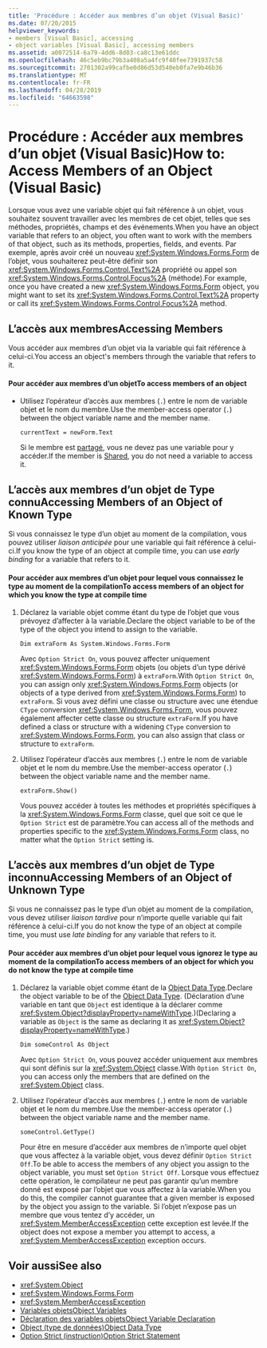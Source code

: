```yaml
---
title: 'Procédure : Accéder aux membres d’un objet (Visual Basic)'
ms.date: 07/20/2015
helpviewer_keywords:
- members [Visual Basic], accessing
- object variables [Visual Basic], accessing members
ms.assetid: a0072514-6a79-4dd6-8d03-ca8c13e61ddc
ms.openlocfilehash: 46c5eb9bc79b3a408a5a4fc9f40fee7391937c58
ms.sourcegitcommit: 2701302a99cafbe0d86d53d540eb0fa7e9b46b36
ms.translationtype: MT
ms.contentlocale: fr-FR
ms.lasthandoff: 04/28/2019
ms.locfileid: "64663598"
---
```

# <a name="how-to-access-members-of-an-object-visual-basic"></a><span data-ttu-id="8933e-102">Procédure : Accéder aux membres d’un objet (Visual Basic)</span><span class="sxs-lookup"><span data-stu-id="8933e-102">How to: Access Members of an Object (Visual Basic)</span></span>
<span data-ttu-id="8933e-103">Lorsque vous avez une variable objet qui fait référence à un objet, vous souhaitez souvent travailler avec les membres de cet objet, telles que ses méthodes, propriétés, champs et des événements.</span><span class="sxs-lookup"><span data-stu-id="8933e-103">When you have an object variable that refers to an object, you often want to work with the members of that object, such as its methods, properties, fields, and events.</span></span> <span data-ttu-id="8933e-104">Par exemple, après avoir créé un nouveau <xref:System.Windows.Forms.Form> de l’objet, vous souhaiterez peut-être définir son <xref:System.Windows.Forms.Control.Text%2A> propriété ou appel son <xref:System.Windows.Forms.Control.Focus%2A> (méthode).</span><span class="sxs-lookup"><span data-stu-id="8933e-104">For example, once you have created a new <xref:System.Windows.Forms.Form> object, you might want to set its <xref:System.Windows.Forms.Control.Text%2A> property or call its <xref:System.Windows.Forms.Control.Focus%2A> method.</span></span>  
  
## <a name="accessing-members"></a><span data-ttu-id="8933e-105">L’accès aux membres</span><span class="sxs-lookup"><span data-stu-id="8933e-105">Accessing Members</span></span>  
 <span data-ttu-id="8933e-106">Vous accéder aux membres d’un objet via la variable qui fait référence à celui-ci.</span><span class="sxs-lookup"><span data-stu-id="8933e-106">You access an object's members through the variable that refers to it.</span></span>  
  
#### <a name="to-access-members-of-an-object"></a><span data-ttu-id="8933e-107">Pour accéder aux membres d’un objet</span><span class="sxs-lookup"><span data-stu-id="8933e-107">To access members of an object</span></span>  
  
- <span data-ttu-id="8933e-108">Utilisez l’opérateur d’accès aux membres (`.`) entre le nom de variable objet et le nom du membre.</span><span class="sxs-lookup"><span data-stu-id="8933e-108">Use the member-access operator (`.`) between the object variable name and the member name.</span></span>  
  
    ```  
    currentText = newForm.Text  
    ```  
  
     <span data-ttu-id="8933e-109">Si le membre est [partagé](../../../../visual-basic/language-reference/modifiers/shared.md), vous ne devez pas une variable pour y accéder.</span><span class="sxs-lookup"><span data-stu-id="8933e-109">If the member is [Shared](../../../../visual-basic/language-reference/modifiers/shared.md), you do not need a variable to access it.</span></span>  
  
## <a name="accessing-members-of-an-object-of-known-type"></a><span data-ttu-id="8933e-110">L’accès aux membres d’un objet de Type connu</span><span class="sxs-lookup"><span data-stu-id="8933e-110">Accessing Members of an Object of Known Type</span></span>  
 <span data-ttu-id="8933e-111">Si vous connaissez le type d’un objet au moment de la compilation, vous pouvez utiliser *liaison anticipée* pour une variable qui fait référence à celui-ci.</span><span class="sxs-lookup"><span data-stu-id="8933e-111">If you know the type of an object at compile time, you can use *early binding* for a variable that refers to it.</span></span>  
  
#### <a name="to-access-members-of-an-object-for-which-you-know-the-type-at-compile-time"></a><span data-ttu-id="8933e-112">Pour accéder aux membres d’un objet pour lequel vous connaissez le type au moment de la compilation</span><span class="sxs-lookup"><span data-stu-id="8933e-112">To access members of an object for which you know the type at compile time</span></span>  
  
1. <span data-ttu-id="8933e-113">Déclarez la variable objet comme étant du type de l’objet que vous prévoyez d’affecter à la variable.</span><span class="sxs-lookup"><span data-stu-id="8933e-113">Declare the object variable to be of the type of the object you intend to assign to the variable.</span></span>  
  
    ```  
    Dim extraForm As System.Windows.Forms.Form  
    ```  
  
     <span data-ttu-id="8933e-114">Avec `Option Strict On`, vous pouvez affecter uniquement <xref:System.Windows.Forms.Form> objets (ou objets d’un type dérivé <xref:System.Windows.Forms.Form>) à `extraForm`.</span><span class="sxs-lookup"><span data-stu-id="8933e-114">With `Option Strict On`, you can assign only <xref:System.Windows.Forms.Form> objects (or objects of a type derived from <xref:System.Windows.Forms.Form>) to `extraForm`.</span></span> <span data-ttu-id="8933e-115">Si vous avez défini une classe ou structure avec une étendue `CType` conversion <xref:System.Windows.Forms.Form>, vous pouvez également affecter cette classe ou structure `extraForm`.</span><span class="sxs-lookup"><span data-stu-id="8933e-115">If you have defined a class or structure with a widening `CType` conversion to <xref:System.Windows.Forms.Form>, you can also assign that class or structure to `extraForm`.</span></span>  
  
2. <span data-ttu-id="8933e-116">Utilisez l’opérateur d’accès aux membres (`.`) entre le nom de variable objet et le nom du membre.</span><span class="sxs-lookup"><span data-stu-id="8933e-116">Use the member-access operator (`.`) between the object variable name and the member name.</span></span>  
  
    ```  
    extraForm.Show()  
    ```  
  
     <span data-ttu-id="8933e-117">Vous pouvez accéder à toutes les méthodes et propriétés spécifiques à la <xref:System.Windows.Forms.Form> classe, quel que soit ce que le `Option Strict` est de paramètre.</span><span class="sxs-lookup"><span data-stu-id="8933e-117">You can access all of the methods and properties specific to the <xref:System.Windows.Forms.Form> class, no matter what the `Option Strict` setting is.</span></span>  
  
## <a name="accessing-members-of-an-object-of-unknown-type"></a><span data-ttu-id="8933e-118">L’accès aux membres d’un objet de Type inconnu</span><span class="sxs-lookup"><span data-stu-id="8933e-118">Accessing Members of an Object of Unknown Type</span></span>  
 <span data-ttu-id="8933e-119">Si vous ne connaissez pas le type d’un objet au moment de la compilation, vous devez utiliser *liaison tardive* pour n’importe quelle variable qui fait référence à celui-ci.</span><span class="sxs-lookup"><span data-stu-id="8933e-119">If you do not know the type of an object at compile time, you must use *late binding* for any variable that refers to it.</span></span>  
  
#### <a name="to-access-members-of-an-object-for-which-you-do-not-know-the-type-at-compile-time"></a><span data-ttu-id="8933e-120">Pour accéder aux membres d’un objet pour lequel vous ignorez le type au moment de la compilation</span><span class="sxs-lookup"><span data-stu-id="8933e-120">To access members of an object for which you do not know the type at compile time</span></span>  
  
1. <span data-ttu-id="8933e-121">Déclarez la variable objet comme étant de la [Object Data Type](../../../../visual-basic/language-reference/data-types/object-data-type.md).</span><span class="sxs-lookup"><span data-stu-id="8933e-121">Declare the object variable to be of the [Object Data Type](../../../../visual-basic/language-reference/data-types/object-data-type.md).</span></span> <span data-ttu-id="8933e-122">(Déclaration d’une variable en tant que `Object` est identique à la déclarer comme <xref:System.Object?displayProperty=nameWithType>.)</span><span class="sxs-lookup"><span data-stu-id="8933e-122">(Declaring a variable as `Object` is the same as declaring it as <xref:System.Object?displayProperty=nameWithType>.)</span></span>  
  
    ```  
    Dim someControl As Object  
    ```  
  
     <span data-ttu-id="8933e-123">Avec `Option Strict On`, vous pouvez accéder uniquement aux membres qui sont définis sur la <xref:System.Object> classe.</span><span class="sxs-lookup"><span data-stu-id="8933e-123">With `Option Strict On`, you can access only the members that are defined on the <xref:System.Object> class.</span></span>  
  
2. <span data-ttu-id="8933e-124">Utilisez l’opérateur d’accès aux membres (`.`) entre le nom de variable objet et le nom du membre.</span><span class="sxs-lookup"><span data-stu-id="8933e-124">Use the member-access operator (`.`) between the object variable name and the member name.</span></span>  
  
    ```  
    someControl.GetType()  
    ```  
  
     <span data-ttu-id="8933e-125">Pour être en mesure d’accéder aux membres de n’importe quel objet que vous affectez à la variable objet, vous devez définir `Option Strict Off`.</span><span class="sxs-lookup"><span data-stu-id="8933e-125">To be able to access the members of any object you assign to the object variable, you must set `Option Strict Off`.</span></span> <span data-ttu-id="8933e-126">Lorsque vous effectuez cette opération, le compilateur ne peut pas garantir qu’un membre donné est exposé par l’objet que vous affectez à la variable.</span><span class="sxs-lookup"><span data-stu-id="8933e-126">When you do this, the compiler cannot guarantee that a given member is exposed by the object you assign to the variable.</span></span> <span data-ttu-id="8933e-127">Si l’objet n’expose pas un membre que vous tentez d’y accéder, un <xref:System.MemberAccessException> cette exception est levée.</span><span class="sxs-lookup"><span data-stu-id="8933e-127">If the object does not expose a member you attempt to access, a <xref:System.MemberAccessException> exception occurs.</span></span>  
  
## <a name="see-also"></a><span data-ttu-id="8933e-128">Voir aussi</span><span class="sxs-lookup"><span data-stu-id="8933e-128">See also</span></span>

- <xref:System.Object>
- <xref:System.Windows.Forms.Form>
- <xref:System.MemberAccessException>
- [<span data-ttu-id="8933e-129">Variables objets</span><span class="sxs-lookup"><span data-stu-id="8933e-129">Object Variables</span></span>](../../../../visual-basic/programming-guide/language-features/variables/object-variables.md)
- [<span data-ttu-id="8933e-130">Déclaration des variables objets</span><span class="sxs-lookup"><span data-stu-id="8933e-130">Object Variable Declaration</span></span>](../../../../visual-basic/programming-guide/language-features/variables/object-variable-declaration.md)
- [<span data-ttu-id="8933e-131">Object (type de données)</span><span class="sxs-lookup"><span data-stu-id="8933e-131">Object Data Type</span></span>](../../../../visual-basic/language-reference/data-types/object-data-type.md)
- [<span data-ttu-id="8933e-132">Option Strict (instruction)</span><span class="sxs-lookup"><span data-stu-id="8933e-132">Option Strict Statement</span></span>](../../../../visual-basic/language-reference/statements/option-strict-statement.md)
